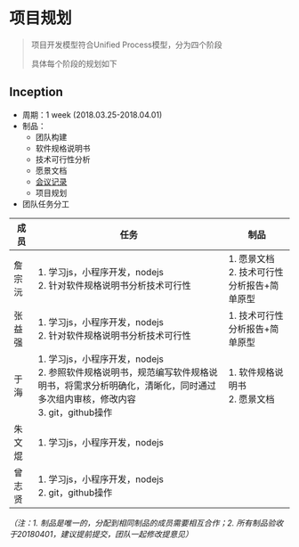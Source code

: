 # 项目规划

> 项目开发模型符合Unified Process模型，分为四个阶段
>
> 具体每个阶段的规划如下

## Inception

- 周期：1 week (2018.03.25-2018.04.01)
- 制品：
  - 团队构建
  - 软件规格说明书
  - 技术可行性分析
  - 愿景文档
  - [会议记录](Meeting-recording/Meeting-rec-20180325.md)
  - 项目规划
- 团队任务分工

| 成员   | 任务                                                         | 制品                                          |
| ------ | ------------------------------------------------------------ | --------------------------------------------- |
| 詹宗沅 | 1. 学习js，小程序开发，nodejs<br>2. 针对软件规格说明书分析技术可行性 | 1. 愿景文档<br>2. 技术可行性分析报告+简单原型 |
| 张益强 | 1. 学习js，小程序开发，nodejs<br>2. 针对软件规格说明书分析技术可行性 | 1. 技术可行性分析报告+简单原型                |
| 于海   | 1. 学习js，小程序开发，nodejs<br>2. 参照软件规格说明书，规范编写软件规格说明书，将需求分析明确化，清晰化，同时通过多次组内审核，修改内容<br>3. git，github操作 | 1. 软件规格说明书<br>2. 愿景文档              |
| 朱文焜 | 1. 学习js，小程序开发，nodejs<br>                            |                                               |
| 曾志贤 | 1. 学习js，小程序开发，nodejs<br>2. git，github操作          |                                               |

*（注：1. 制品是唯一的，分配到相同制品的成员需要相互合作；2. 所有制品验收于20180401，建议提前提交，团队一起修改提意见）*